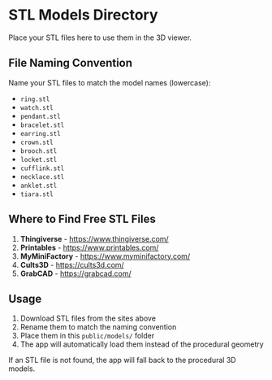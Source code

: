 # STL Models Directory

Place your STL files here to use them in the 3D viewer.

## File Naming Convention

Name your STL files to match the model names (lowercase):
- `ring.stl`
- `watch.stl`
- `pendant.stl`
- `bracelet.stl`
- `earring.stl`
- `crown.stl`
- `brooch.stl`
- `locket.stl`
- `cufflink.stl`
- `necklace.stl`
- `anklet.stl`
- `tiara.stl`

## Where to Find Free STL Files

1. **Thingiverse** - https://www.thingiverse.com/
2. **Printables** - https://www.printables.com/
3. **MyMiniFactory** - https://www.myminifactory.com/
4. **Cults3D** - https://cults3d.com/
5. **GrabCAD** - https://grabcad.com/

## Usage

1. Download STL files from the sites above
2. Rename them to match the naming convention
3. Place them in this `public/models/` folder
4. The app will automatically load them instead of the procedural geometry

If an STL file is not found, the app will fall back to the procedural 3D models.
